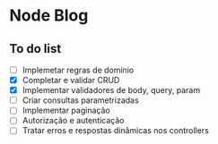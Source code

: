 # Node Blog

## To do list

- [ ] Implemetar regras de domínio
- [x] Completar e validar CRUD
- [x] Implementar validadores de body, query, param
- [ ] Criar consultas parametrizadas
- [ ] Implementar paginação
- [ ] Autorização e autenticação
- [ ] Tratar erros e respostas dinâmicas nos controllers
